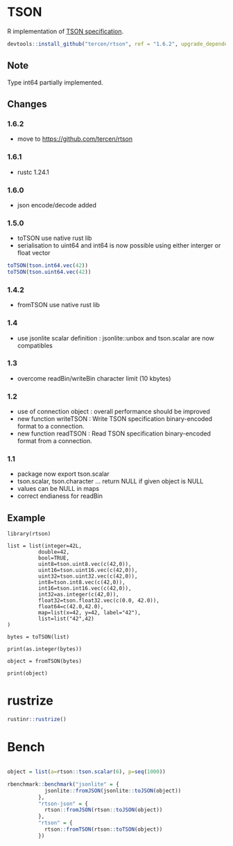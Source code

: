 # TSON

R implementation of [TSON specification](https://github.com/tercen/TSON).

```R
devtools::install_github("tercen/rtson", ref = "1.6.2", upgrade_dependencies = FALSE, args="--no-multiarch")
```

## Note

Type int64 partially implemented.

## Changes

### 1.6.2

- move to https://github.com/tercen/rtson

### 1.6.1

- rustc 1.24.1

### 1.6.0

- json encode/decode added

### 1.5.0

- toTSON use native rust lib
- serialisation to uint64 and int64 is now possible using either interger or float vector

```R
toTSON(tson.int64.vec(42))
toTSON(tson.uint64.vec(42))
```

### 1.4.2

- fromTSON use native rust lib


### 1.4

- use jsonlite scalar definition : jsonlite::unbox and tson.scalar are now compatibles

### 1.3

- overcome readBin/writeBin character limit (10 kbytes)

### 1.2

- use of connection object : overall performance should be improved
- new function writeTSON : Write TSON specification binary-encoded format to a connection.
- new function readTSON : Read TSON specification binary-encoded format from a connection.

### 1.1

- package now export tson.scalar
- tson.scalar, tson.character ... return NULL if given object is NULL
- values can be NULL in maps
- correct endianess for readBin

## Example

```
library(rtson)

list = list(integer=42L,
          double=42,
          bool=TRUE,
          uint8=tson.uint8.vec(c(42,0)),
          uint16=tson.uint16.vec(c(42,0)),
          uint32=tson.uint32.vec(c(42,0)),
          int8=tson.int8.vec(c(42,0)),
          int16=tson.int16.vec(c(42,0)),
          int32=as.integer(c(42,0)),
          float32=tson.float32.vec(c(0.0, 42.0)),
          float64=c(42.0,42.0),
          map=list(x=42, y=42, label="42"),
          list=list("42",42)
)

bytes = toTSON(list)

print(as.integer(bytes))

object = fromTSON(bytes)

print(object)

```

# rustrize

```R
rustinr::rustrize()
```

# Bench

```R

object = list(a=rtson::tson.scalar(6), p=seq(1000))

rbenchmark::benchmark("jsonlite" = {
            jsonlite::fromJSON(jsonlite::toJSON(object))
          },
          "rtson-json" = {
            rtson::fromJSON(rtson::toJSON(object))
          },
          "rtson" = {
            rtson::fromTSON(rtson::toTSON(object))
          })
